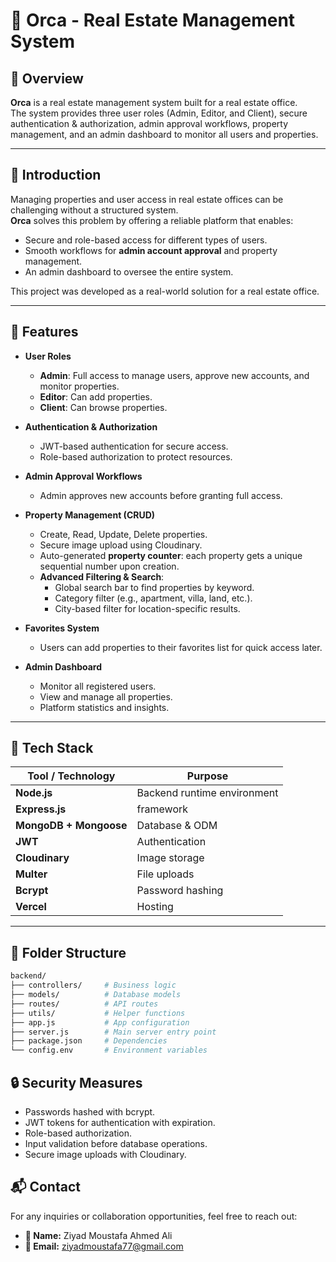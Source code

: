 # 🏢 Orca - Real Estate Management System  

## 📌 Overview  
**Orca** is a real estate management system built for a real estate office.  
The system provides three user roles (Admin, Editor, and Client), secure authentication & authorization, admin approval workflows, property management, and an admin dashboard to monitor all users and properties.  

---

## 🎯 Introduction  
Managing properties and user access in real estate offices can be challenging without a structured system.  
**Orca** solves this problem by offering a reliable platform that enables:  
- Secure and role-based access for different types of users.  
- Smooth workflows for **admin account approval** and property management. 
- An admin dashboard to oversee the entire system.  

This project was developed as a real-world solution for a real estate office.  

---

## 🚀 Features  

- **User Roles**  
  - **Admin**: Full access to manage users, approve new accounts, and monitor properties.  
  - **Editor**: Can add properties.  
  - **Client**: Can browse properties.  

- **Authentication & Authorization**  
  - JWT-based authentication for secure access.  
  - Role-based authorization to protect resources.  

- **Admin Approval Workflows**  
  - Admin approves new accounts before granting full access. 

- **Property Management (CRUD)**  
  - Create, Read, Update, Delete properties.  
  - Secure image upload using Cloudinary.  
  - Auto-generated **property counter**: each property gets a unique sequential number upon creation.  
  - **Advanced Filtering & Search**:  
    - Global search bar to find properties by keyword.  
    - Category filter (e.g., apartment, villa, land, etc.).  
    - City-based filter for location-specific results.
      
- **Favorites System**  
  - Users can add properties to their favorites list for quick access later.

- **Admin Dashboard**  
  - Monitor all registered users.  
  - View and manage all properties.  
  - Platform statistics and insights.  

---

## 🧰 Tech Stack  

| Tool / Technology | Purpose |
|-------------------|---------|
| **Node.js** | Backend runtime environment |
| **Express.js** | framework |
| **MongoDB + Mongoose** | Database & ODM |
| **JWT** | Authentication |
| **Cloudinary** | Image storage |
| **Multer** | File uploads |
| **Bcrypt** | Password hashing |
| **Vercel** | Hosting |

---

## 📂 Folder Structure  

```bash
backend/
├── controllers/     # Business logic
├── models/          # Database models
├── routes/          # API routes
├── utils/           # Helper functions
├── app.js           # App configuration
├── server.js        # Main server entry point
├── package.json     # Dependencies
└── config.env       # Environment variables
```

## 🔒 Security Measures

- Passwords hashed with bcrypt.
- JWT tokens for authentication with expiration.
- Role-based authorization.
- Input validation before database operations.
- Secure image uploads with Cloudinary.

## 📬 Contact  

For any inquiries or collaboration opportunities, feel free to reach out:  

- **👤 Name:** Ziyad Moustafa Ahmed Ali  
- **📧 Email:** ziyadmoustafa77@gmail.com
